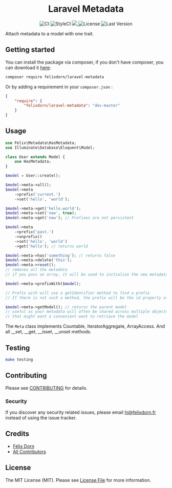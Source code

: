 <p align="center">
        <h1 align="center">
            Laravel Metadata
        </h1>
    <p align="center">
        <img src="https://github.com/felixdorn/laravel-metadata/workflows/CI/badge.svg?branch=master" alt="CI" />
       <img src="https://github.styleci.io/repos/278902830/shield?branch=master&style=flat" alt="StyleCI">
       <a href="https://codecov.io/gh/felixdorn/laravel-metadata">
         <img src="https://codecov.io/gh/felixdorn/laravel-metadata/branch/master/graph/badge.svg" />
       </a>
        <img src="https://img.shields.io/packagist/l/felixdorn/laravel-metadata" alt="License" />
        <img src="https://img.shields.io/packagist/v/felixdorn/laravel-metadata" alt="Last Version" />
    </p>
</p>

Attach metadata to a model with one trait.

## Getting started
You can install the package via composer, if you don't have composer, you can download it [here](https://getcomposer.org):

```bash
composer require felixdorn/laravel-metadata
```
Or by adding a requirement in your `composer.json` :
```json
{
    "require": {
        "felixdorn/laravel-metadata": "dev-master"
    }
}
```

## Usage

```php
use Felix\Metadata\HasMetadata;
use Illuminate\Database\Eloquent\Model;

class User extends Model {
    use HasMetadata;
}

$model = User::create();

$model->meta->all();
$model->meta
    ->prefix('current.')
    ->set('hello', 'world');

$model->meta->get('hello.world');
$model->meta->set('new', true);
$model->meta->get('new'); // Prefixes are not persistent

$model->meta
    ->prefix('past.')
    ->unprefix()
    ->set('hello', 'world')
    ->get('hello'); // returns world

$model->meta->has('something'); // returns false
$model->meta->delete('this');
$model->meta->reset(); 
// removes all the metadata
// if you pass an array, it will be used to initialize the new metadata

$model->meta->prefixWith($model);

// Prefix with will use a getIdentifier method to find a prefix
// If there is not such a method, the prefix will be the id property of the given object

$model->meta->getModel(); // returns the parent model
// useful as your metadata will often be shared across multiple objects// 
// that might want a convenient want to retrieve the model
```

The `Meta` class implements Countable, IteratorAggregate, ArrayAccess. And all __set, __get, __isset, __unset methods.



## Testing
``` bash
make testing
```

## Contributing

Please see [CONTRIBUTING](.github/CONTRIBUTING.md) for details.

### Security

If you discover any security related issues, please email hi@felixdorn.fr instead of using the issue tracker.

## Credits

- [Félix Dorn](https://github.com/felixdorn)
- [All Contributors](../../contributors)

## License

The MIT License (MIT). Please see [License File](LICENSE) for more information.
